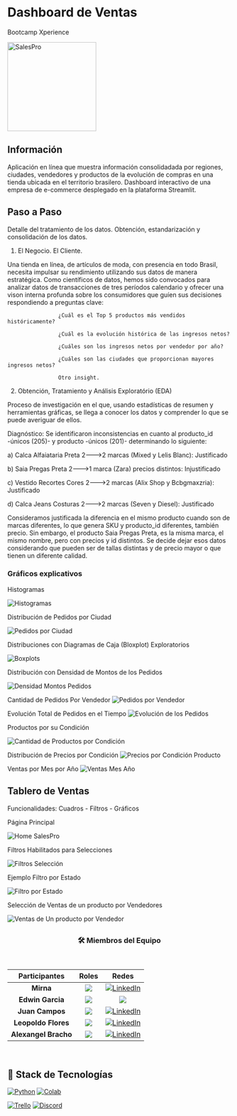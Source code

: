 # **Dashboard de Ventas**
Bootcamp Xperience

<img src="img/LogoSales.jpeg" alt="SalesPro" width="200"/>

## Información
Aplicación en línea que muestra información consolidadada por regiones, ciudades, vendedores y productos de la evolución de compras en una tienda ubicada en el territorio brasilero. 
Dashboard interactivo de una empresa de e-commerce desplegado en la plataforma Streamlit.

## Paso a Paso
Detalle del tratamiento de los datos. Obtención, estandarización y consolidación de los datos.

1) El Negocio. El Cliente.

Una tienda en línea, de artículos de moda, con presencia en todo Brasil, necesita impulsar su rendimiento utilizando sus datos de manera estratégica.
Como científicos de datos, hemos sido convocados para analizar datos de transacciones de tres períodos calendario y ofrecer una vison interna profunda sobre los consumidores que guíen sus decisiones respondiendo a preguntas clave:
                    
                    ¿Cuál es el Top 5 productos más vendidos históricamente?

                    ¿Cuál es la evolución histórica de las ingresos netos?

                    ¿Cuáles son los ingresos netos por vendedor por año?

                    ¿Cuáles son las ciudades que proporcionan mayores ingresos netos?

                    Otro insight. 
 
2) Obtención, Tratamiento y Análisis Exploratório (EDA)

Proceso de investigación en el que, usando estadísticas de resumen y herramientas gráficas, se llega a conocer los datos y comprender lo que se puede averiguar de ellos.

Diagnóstico:
Se identificaron inconsistencias en cuanto al producto_id -únicos (205)- y producto -únicos (201)- determinando lo siguiente:

a) Calca Alfaiataria Preta 2--->2 marcas (Mixed y Lelis Blanc): Justificado

b) Saia Pregas Preta       2--->1 marca (Zara) precios distintos: Injustificado

c) Vestido Recortes Cores  2--->2 marcas (Alix Shop y Bcbgmaxzria): Justificado

d) Calca Jeans Costuras    2--->2 marcas (Seven y Diesel): Justificado

Consideramos justificada la diferencia en el mismo producto cuando son de marcas diferentes, lo que genera SKU y producto_id diferentes, también precio. Sin embargo, el producto Saia Pregas Preta, es la misma marca, el mismo nombre, pero con precios y id distintos. Se decide dejar esos datos considerando que pueden ser de tallas distintas y de precio mayor o que tienen un diferente calidad.

### Gráficos explicativos
  Histogramas
  
![Histogramas](img/Histogramas-items_pedidos.jpg)

  Distribución de Pedidos por Ciudad

![Pedidos por Ciudad](img/DistribucionPedidosCiudad.jpg)

  Distribuciones con Diagramas de Caja (Bloxplot) Exploratorios

![Boxplots](img/Plots-Distribuciones.jpg)

  Distribución con Densidad de Montos de los Pedidos

![Densidad Montos Pedidos](img/Distribucion-MontosPedidosDensidad.jpg)

  Cantidad de Pedidos Por Vendedor
![Pedidos por Vendedor](img/CantidadPedidosVendedor.jpg)

  Evolución Total de Pedidos en el Tiempo
![Evolución de los Pedidos](img/EvolucionTotalPedidosFecha.jpg)

  Productos por su Condición
  
![Cantidad de Productos por Condición](img/CantidadProducosCondicion.jpg)

  Distribución de Precios por Condición
![Precios por Condición Producto](img/DistribucionPreciosCondicionProducto.jpg)

  Ventas por Mes por Año
![Ventas Mes Año](img/LineasVentasMesAnio.jpg)

## Tablero de Ventas 

Funcionalidades:   Cuadros -   Filtros  - Gráficos

  Página Principal
  
![Home SalesPro](img/SalesProDashboardBX.jpg)

  Filtros Habilitados para Selecciones

![Filtros Selección](img/SalesProDashboardGraficos.png)

  Ejemplo Filtro por Estado

![Filtro por Estado](img/SalesProDashEstado.png)

  Selección de Ventas de un producto por Vendedores
  
  ![Ventas de Un producto por Vendedor](img/SalesProDashVendeoresProd.png)
  
## <h3 align="center">🛠️ Miembros del Equipo</h3>
<br>
<div align="center"> 

|Participantes|Roles|Redes|
|:---:|:---:|:---:|
|**Mirna**|![](https://img.shields.io/badge/DATA%20SCIENTIST-blue?style=for-the-badge)| <a target="_blank" rel="noopener noreferrer" href="https://www.linkedin.com/in/mirna-prieto-990356242/">![LinkedIn](https://img.shields.io/badge/LinkedIn-0077B5?style=for-the-badge&logo=linkedin&logoColor=white)
|**Edwin Garcia**|![](https://img.shields.io/badge/DATA%20SCIENTIST-blue?style=for-the-badge) | <a target="_blank" rel="noopener noreferrer" href="https://www.linkedin.com/in/edd-garcia/"><img src="https://img.shields.io/badge/LinkedIn-0077B5?style=for-the-badge&logo=linkedin&logoColor=white" /></a> |
|**Juan Campos**|![](https://img.shields.io/badge/DATA%20SCIENTIST-blue?style=for-the-badge)| <a target="_blank" rel="noopener noreferrer" href="https://www.linkedin.com/in/jumacaq/">[![LinkedIn](https://img.shields.io/badge/LinkedIn-0077B5?style=for-the-badge&logo=linkedin&logoColor=white)](https://www.linkedin.com/in/jumacaq/)</a> |
|**Leopoldo Flores**|![](https://img.shields.io/badge/DATA%20SCIENTIST-blue?style=for-the-badge)| <a target="_blank" rel="noopener noreferrer" href="https://www.linkedin.com/in/leopoldofloresc/">[![LinkedIn](https://img.shields.io/badge/LinkedIn-0077B5?style=for-the-badge&logo=linkedin&logoColor=white)](https://www.linkedin.com/in/leopoldofloresc/)</a> |
|**Alexangel Bracho**|![](https://img.shields.io/badge/DATA%20SCIENTIST-blue?style=for-the-badge)| <a target="_blank" rel="noopener noreferrer" href="https://www.linkedin.com/in/alexangel-bracho-m-sc-in-physics-510675239/">[![LinkedIn](https://img.shields.io/badge/LinkedIn-0077B5?style=for-the-badge&logo=linkedin&logoColor=white)](https://www.linkedin.com/in/alexangel-bracho-m-sc-in-physics-510675239/)</a> |



</div>
<br>




## <h2>🚧 Stack de Tecnologías </h2>

[![Python](https://img.shields.io/badge/Python-3776AB?style=flat&logo=python&logoColor=white)](https://www.python.org/)
[![Colab](https://img.shields.io/badge/Colab-F9AB00?style=flat&logo=google-colab&logoColor=white)](https://colab.research.google.com/)

[![Trello](https://img.shields.io/badge/Trello-0052CC?style=flat&logo=trello&logoColor=white)](https://trello.com/)
[![Discord](https://img.shields.io/badge/Discord-5865F2?style=flat&logo=discord&logoColor=white)](https://discord.com/)
